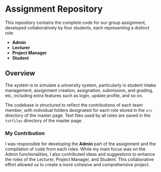 # Assignment Repository

This repository contains the complete code for our group assignment, developed collaboratively by four students, each representing a distinct role:

- **Admin**
- **Lecturer**
- **Project Manager**
- **Student**

## Overview

The system is to simulate a university system, particularly in student intake management, assignment creation, assignation, submission, and grading, etc, including extra features such as login, update profile, and so on.

The codebase is structured to reflect the contributions of each team member, with individual folders designated for each role stored in the `src` directory of the master page.
Text files used by all roles are saved in the `txtfiles` directory of the master page.

### My Contribution

I was responsible for developing the **Admin** part of the assignment and the compilation of code from each roles. While my main focus was on the Admin functionalities, 
I also contributed ideas and suggestions to enhance the roles of the Lecturer, Project Manager, and Student. 
This collaborative effort allowed us to create a more cohesive and comprehensive project.
